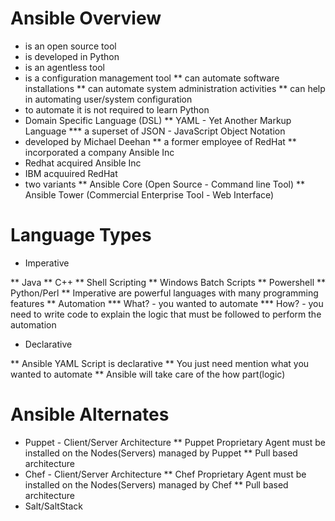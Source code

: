 # Ansible Overview
* is an open source tool
* is developed in Python
* is an agentless tool
* is a configuration management tool
** can automate software installations
** can automate system administration activities
** can help in automating user/system configuration
* to automate it is not required to learn Python
* Domain Specific Language (DSL)
** YAML - Yet Another Markup Language
*** a superset of JSON - JavaScript Object Notation
* developed by Michael Deehan
** a former employee of RedHat
** incorporated a company Ansible Inc
* Redhat acquired Ansible Inc
* IBM acquuired RedHat
* two variants
** Ansible Core (Open Source - Command line Tool)
** Ansible Tower (Commercial Enterprise Tool - Web Interface)

# Language Types
* Imperative

** Java
** C++
** Shell Scripting
** Windows Batch Scripts
** Powershell
** Python/Perl
** Imperative are powerful languages with many programming features
** Automation
*** What? -  you wanted to automate
*** How? - you need to write code to explain the logic that must be followed to perform the automation

* Declarative

** Ansible YAML Script is declarative
** You just need mention what you wanted to automate
** Ansible will take care of the how part(logic)

# Ansible Alternates
* Puppet - Client/Server Architecture
** Puppet Proprietary Agent must be installed on the Nodes(Servers) managed by Puppet
** Pull based architecture
* Chef - Client/Server Architecture
** Chef Proprietary Agent must be installed on the Nodes(Servers) managed by Chef
** Pull based architecture
* Salt/SaltStack


